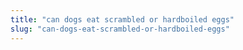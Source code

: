 ```yaml
---
title: "can dogs eat scrambled or hardboiled eggs"
slug: "can-dogs-eat-scrambled-or-hardboiled-eggs"
---
```


